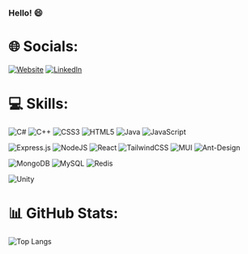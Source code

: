 ### Hello! 😄


# 🌐 Socials:
[![Website](https://img.shields.io/badge/Website-%2313b8a7?-.svg?style=for-the-badge&logo=google-chrome&logoColor=white)](https://stahsin00.github.io/portfolio/)  [![LinkedIn](https://img.shields.io/badge/LinkedIn-%230077B5.svg?logo=linkedin&logoColor=white)](https://www.linkedin.com/in/shushama-tahsin-2b8124255/)

# 💻 Skills:
![C#](https://img.shields.io/badge/c%23-%23239120.svg?style=for-the-badge&logo=csharp&logoColor=white) ![C++](https://img.shields.io/badge/c++-%2300599C.svg?style=for-the-badge&logo=c%2B%2B&logoColor=white) ![CSS3](https://img.shields.io/badge/css3-%231572B6.svg?style=for-the-badge&logo=css3&logoColor=white) ![HTML5](https://img.shields.io/badge/html5-%23E34F26.svg?style=for-the-badge&logo=html5&logoColor=white) ![Java](https://img.shields.io/badge/java-%23ED8B00.svg?style=for-the-badge&logo=openjdk&logoColor=white) ![JavaScript](https://img.shields.io/badge/javascript-%23323330.svg?style=for-the-badge&logo=javascript&logoColor=%23F7DF1E)  
  
![Express.js](https://img.shields.io/badge/express.js-%23404d59.svg?style=for-the-badge&logo=express&logoColor=%2361DAFB) ![NodeJS](https://img.shields.io/badge/node.js-6DA55F?style=for-the-badge&logo=node.js&logoColor=white) ![React](https://img.shields.io/badge/react-%2320232a.svg?style=for-the-badge&logo=react&logoColor=%2361DAFB) ![TailwindCSS](https://img.shields.io/badge/tailwindcss-%2338B2AC.svg?style=for-the-badge&logo=tailwind-css&logoColor=white) ![MUI](https://img.shields.io/badge/MUI-%230081CB.svg?style=for-the-badge&logo=mui&logoColor=white) ![Ant-Design](https://img.shields.io/badge/-AntDesign-%230170FE?style=for-the-badge&logo=ant-design&logoColor=white)  
  
![MongoDB](https://img.shields.io/badge/MongoDB-%234ea94b.svg?style=for-the-badge&logo=mongodb&logoColor=white) ![MySQL](https://img.shields.io/badge/mysql-4479A1.svg?style=for-the-badge&logo=mysql&logoColor=white) ![Redis](https://img.shields.io/badge/redis-%23DD0031.svg?style=for-the-badge&logo=redis&logoColor=white)  
  
![Unity](https://img.shields.io/badge/Unity-%23000000.svg?style=for-the-badge&logo=unity&logoColor=white)
# 📊 GitHub Stats:
![Top Langs](https://github-readme-stats.vercel.app/api/top-langs/?username=stahsin00&langs_count=6&theme=dark&hide_border=true&layout=compact)

<!--
**stahsin00/stahsin00** is a ✨ _special_ ✨ repository because its `README.md` (this file) appears on your GitHub profile.

Here are some ideas to get you started:

- 🔭 I’m currently working on a github workshop
- 🌱 I’m currently learning how to use github
- 👯 I’m looking to collaborate on a cmd-f project
- 🤔 I’m looking for help with learning web development
- 💬 Ask me about game development :D
- 📫 How to reach me: discord is the easiest: aura111#9456, or linkedin: https://www.linkedin.com/in/shushama-tahsin-2b8124255/
- 😄 Pronouns: she/her
- ⚡ Fun fact: i want to live in a different place every year lol
-->
